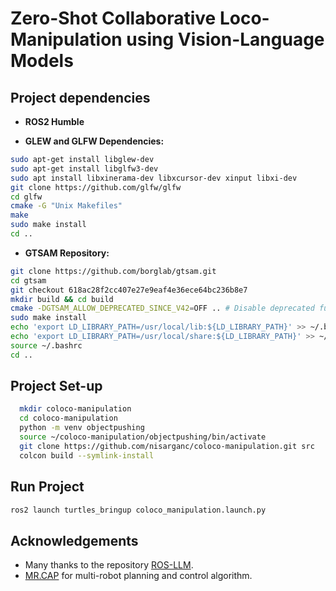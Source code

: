 # Zero-Shot Collaborative Loco-Manipulation using Vision-Language Models

## Project dependencies

- **ROS2 Humble**

- **GLEW and GLFW Dependencies:**
```bash
sudo apt-get install libglew-dev
sudo apt-get install libglfw3-dev
sudo apt install libxinerama-dev libxcursor-dev xinput libxi-dev
git clone https://github.com/glfw/glfw
cd glfw
cmake -G "Unix Makefiles"
make
sudo make install
cd ..
```

- **GTSAM Repository:**
```bash
git clone https://github.com/borglab/gtsam.git
cd gtsam
git checkout 618ac28f2cc407e27e9eaf4e36ece64bc236b8e7
mkdir build && cd build
cmake -DGTSAM_ALLOW_DEPRECATED_SINCE_V42=OFF .. # Disable deprecated functionality for compatibility
sudo make install
echo 'export LD_LIBRARY_PATH=/usr/local/lib:${LD_LIBRARY_PATH}' >> ~/.bashrc
echo 'export LD_LIBRARY_PATH=/usr/local/share:${LD_LIBRARY_PATH}' >> ~/.bashrc
source ~/.bashrc
cd ..
```

## Project Set-up
```bash
  mkdir coloco-manipulation
  cd coloco-manipulation
  python -m venv objectpushing
  source ~/coloco-manipulation/objectpushing/bin/activate
  git clone https://github.com/nisarganc/coloco-manipulation.git src
  colcon build --symlink-install
```

## Run Project
```bash
ros2 launch turtles_bringup coloco_manipulation.launch.py
```

## Acknowledgements
- Many thanks to the repository [ROS-LLM](https://github.com/Auromix/ROS-LLM).
- [MR.CAP](https://github.com/h2jaafar/mr.cap) for multi-robot planning and control algorithm.